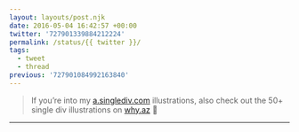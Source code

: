 ```yaml
---
layout: layouts/post.njk
date: 2016-05-04 16:42:57 +00:00
twitter: '727901339884212224'
permalink: /status/{{ twitter }}/
tags: 
  - tweet
  - thread
previous: '727901084992163840'
---
```


> If you’re into my [a.singlediv.com](https://a.singlediv.com) illustrations, also check out the 50+ single div illustrations on [why.az](https://why.az) 🌵

---
